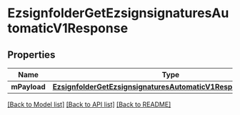 # EzsignfolderGetEzsignsignaturesAutomaticV1Response

## Properties
Name | Type | Description | Notes
------------ | ------------- | ------------- | -------------
**mPayload** | [**EzsignfolderGetEzsignsignaturesAutomaticV1ResponseMPayload***](EzsignfolderGetEzsignsignaturesAutomaticV1ResponseMPayload.md) |  | 

[[Back to Model list]](../README.md#documentation-for-models) [[Back to API list]](../README.md#documentation-for-api-endpoints) [[Back to README]](../README.md)


